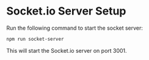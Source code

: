 # Socket.io Server Setup

Run the following command to start the socket server:

```bash
npm run socket-server
```

This will start the Socket.io server on port 3001.
